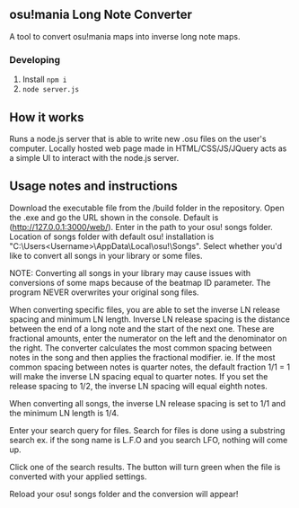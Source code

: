 ## osu!mania Long Note Converter

A tool to convert osu!mania maps into inverse long note maps.

### Developing

1. Install `npm i` 
2. `node server.js`

## How it works

Runs a node.js server that is able to write new .osu files on the user's computer.
Locally hosted web page made in HTML/CSS/JS/JQuery acts as a simple UI to interact with the node.js server. 

## Usage notes and instructions

Download the executable file from the /build folder in the repository.
Open the .exe and go the URL shown in the console. Default is (http://127.0.0.1:3000/web/).
Enter in the path to your osu! songs folder. Location of songs folder with default osu! installation is "C:\Users\<Username>\AppData\Local\osu!\Songs".
Select whether you'd like to convert all songs in your library or some files.

NOTE: Converting all songs in your library may cause issues with conversions of some maps because of the beatmap ID parameter. The program NEVER overwrites your original song files.

When converting specific files, you are able to set the inverse LN release spacing and minimum LN length.
Inverse LN release spacing is the distance between the end of a long note and the start of the next one.
These are fractional amounts, enter the numerator on the left and the denominator on the right.
The converter calculates the most common spacing between notes in the song and then applies the fractional modifier.
ie. If the most common spacing between notes is quarter notes, the default fraction 1/1 = 1 will make the inverse LN spacing equal to quarter notes. If you set the release spacing to 1/2, the inverse LN spacing will equal eighth notes.

When converting all songs, the inverse LN release spacing is set to 1/1 and the minimum LN length is 1/4.

Enter your search query for files. Search for files is done using a substring search ex. if the song name is L.F.O and you search LFO, nothing will come up.

Click one of the search results. The button will turn green when the file is converted with your applied settings.

Reload your osu! songs folder and the conversion will appear!

